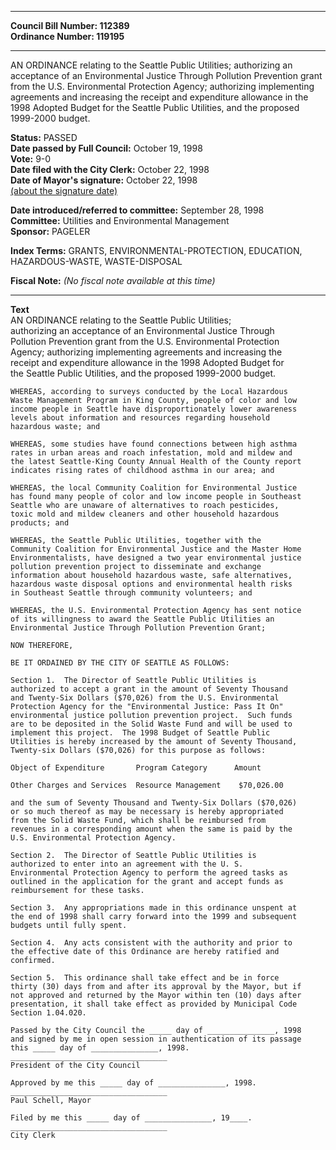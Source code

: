 * * * * *  
  
**Council Bill Number: [](#h0)[](#h2)112389**   
**Ordinance Number: 119195**  
  
* * * * *  
  
AN ORDINANCE relating to the Seattle Public Utilities; authorizing an acceptance of an Environmental Justice Through Pollution Prevention grant from the U.S. Environmental Protection Agency; authorizing implementing agreements and increasing the receipt and expenditure allowance in the 1998 Adopted Budget for the Seattle Public Utilities, and the proposed 1999-2000 budget.  
  
**Status:** PASSED   
**Date passed by Full Council:** October 19, 1998   
**Vote:** 9-0   
**Date filed with the City Clerk:** October 22, 1998   
**Date of Mayor's signature:** October 22, 1998   
[(about the signature date)](/~public/approvaldate.htm)   
  
  
**Date introduced/referred to committee:** September 28, 1998   
**Committee:** Utilities and Environmental Management   
**Sponsor:** PAGELER   
  
**Index Terms:** GRANTS, ENVIRONMENTAL-PROTECTION, EDUCATION, HAZARDOUS-WASTE, WASTE-DISPOSAL  
  
**Fiscal Note:** *(No fiscal note available at this time)*  
  
* * * * *  
  
**Text**  
    AN ORDINANCE  relating to the Seattle Public Utilities;  
    authorizing an acceptance of an Environmental Justice Through  
    Pollution Prevention grant from the U.S. Environmental Protection  
    Agency; authorizing implementing agreements and increasing the  
    receipt and expenditure allowance in the 1998 Adopted Budget for  
    the Seattle Public Utilities, and the proposed 1999-2000 budget.  
  
    WHEREAS, according to surveys conducted by the Local Hazardous  
    Waste Management Program in King County, people of color and low  
    income people in Seattle have disproportionately lower awareness  
    levels about information and resources regarding household  
    hazardous waste; and  
  
    WHEREAS, some studies have found connections between high asthma  
    rates in urban areas and roach infestation, mold and mildew and  
    the latest Seattle-King County Annual Health of the County report  
    indicates rising rates of childhood asthma in our area; and  
  
    WHEREAS, the local Community Coalition for Environmental Justice  
    has found many people of color and low income people in Southeast  
    Seattle who are unaware of alternatives to roach pesticides,  
    toxic mold and mildew cleaners and other household hazardous  
    products; and  
  
    WHEREAS, the Seattle Public Utilities, together with the  
    Community Coalition for Environmental Justice and the Master Home  
    Environmentalists, have designed a two year environmental justice  
    pollution prevention project to disseminate and exchange  
    information about household hazardous waste, safe alternatives,  
    hazardous waste disposal options and environmental health risks  
    in Southeast Seattle through community volunteers; and  
  
    WHEREAS, the U.S. Environmental Protection Agency has sent notice  
    of its willingness to award the Seattle Public Utilities an  
    Environmental Justice Through Pollution Prevention Grant;  
  
    NOW THEREFORE,  
  
    BE IT ORDAINED BY THE CITY OF SEATTLE AS FOLLOWS:  
  
    Section 1.  The Director of Seattle Public Utilities is  
    authorized to accept a grant in the amount of Seventy Thousand  
    and Twenty-Six Dollars ($70,026) from the U.S. Environmental  
    Protection Agency for the "Environmental Justice: Pass It On"  
    environmental justice pollution prevention project.  Such funds  
    are to be deposited in the Solid Waste Fund and will be used to  
    implement this project.  The 1998 Budget of Seattle Public  
    Utilities is hereby increased by the amount of Seventy Thousand,  
    Twenty-six Dollars ($70,026) for this purpose as follows:  
  
    Object of Expenditure       Program Category      Amount  
  
    Other Charges and Services  Resource Management    $70,026.00  
  
    and the sum of Seventy Thousand and Twenty-Six Dollars ($70,026)  
    or so much thereof as may be necessary is hereby appropriated  
    from the Solid Waste Fund, which shall be reimbursed from  
    revenues in a corresponding amount when the same is paid by the  
    U.S. Environmental Protection Agency.  
  
    Section 2.  The Director of Seattle Public Utilities is  
    authorized to enter into an agreement with the U. S.  
    Environmental Protection Agency to perform the agreed tasks as  
    outlined in the application for the grant and accept funds as  
    reimbursement for these tasks.  
  
    Section 3.  Any appropriations made in this ordinance unspent at  
    the end of 1998 shall carry forward into the 1999 and subsequent  
    budgets until fully spent.  
  
    Section 4.  Any acts consistent with the authority and prior to  
    the effective date of this Ordinance are hereby ratified and  
    confirmed.  
  
    Section 5.  This ordinance shall take effect and be in force  
    thirty (30) days from and after its approval by the Mayor, but if  
    not approved and returned by the Mayor within ten (10) days after  
    presentation, it shall take effect as provided by Municipal Code  
    Section 1.04.020.  
  
    Passed by the City Council the _____ day of _______________, 1998  
    and signed by me in open session in authentication of its passage  
    this _____ day of _______________, 1998.  
    ___________________________________  
    President of the City Council  
  
    Approved by me this _____ day of _______________, 1998.  
    ___________________________________  
    Paul Schell, Mayor  
  
    Filed by me this _____ day of _______________, 19____.  
    ___________________________________  
    City Clerk  
